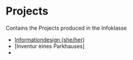 # Projects
Contains the Projects produced in the Infoklasse 

- [Informationdesign (she/her)](https://github.com/infoklasse/Projects/tree/82a6b7139b1758e7e80b73049233ffb505284fcb/informationdesign-she-her)
- [Inventur eines Parkhauses]
- 
